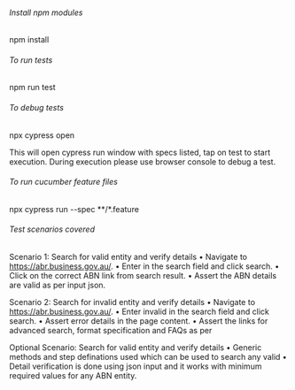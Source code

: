 ###### Install npm modules ######
npm install

###### To run tests ######
npm run test

###### To debug tests ######
npx cypress open

This will open cypress run window with specs listed, tap on test to start execution. During execution please use browser console to debug a test.

###### To run cucumber feature files ######
npx cypress run --spec **/*.feature

###### Test scenarios covered ######
Scenario 1: Search for valid entity and verify details
• Navigate to https://abr.business.gov.au/.
• Enter <ABN name or number> in the search field and click search.
• Click on the correct ABN link from search result.
• Assert the ABN details are valid as per input json.

Scenario 2: Search for invalid entity and verify details
• Navigate to https://abr.business.gov.au/.
• Enter invalid <ABN number> in the search field and click search.
• Assert error details in the page content.
• Assert the links for advanced search, format specification and FAQs as per <ABN number>

Optional Scenario: Search for valid entity and verify details
• Generic methods and step definations used which can be used to search any valid <ABN name or number>
• Detail verification is done using json input and it works with minimum required values for any ABN entity.
